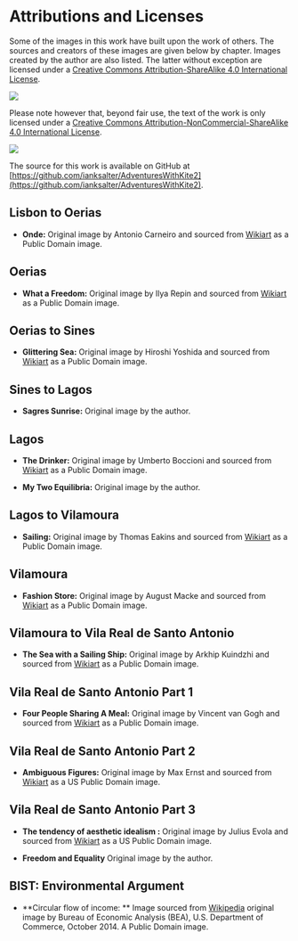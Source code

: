 # Attributions and Licenses #

Some of the images in this work have built upon the work of others. The sources and 
creators of these images are given below by chapter. Images created by the author are also listed. The latter without exception are licensed under a [Creative Commons Attribution-ShareAlike 4.0 International License](href="http://creativecommons.org/licenses/by-sa/4.0/").

![](https://i.creativecommons.org/l/by-sa/4.0/88x31.png)

Please note however that, beyond fair use, the text of the work is only licensed under a [Creative Commons Attribution-NonCommercial-ShareAlike 4.0 International License](href="http://creativecommons.org/licenses/by-nc-sa/4.0/).

![](https://i.creativecommons.org/l/by-nc-sa/4.0/88x31.png)

The source for this work is available on GitHub at [https://github.com/ianksalter/AdventuresWithKite2](https://github.com/ianksalter/AdventuresWithKite2).

## Lisbon to Oerias ##

* **Onde:** Original image by Antonio Carneiro and sourced from [Wikiart](https://www.wikiart.org/) as a Public Domain image. 

## Oerias ##

* **What a Freedom:** Original image by Ilya Repin and sourced from [Wikiart](https://www.wikiart.org/) as a Public Domain image.  

## Oerias to Sines ##

* **Glittering Sea:** Original image by Hiroshi Yoshida and sourced from [Wikiart](https://www.wikiart.org/) as a Public Domain image.  

## Sines to Lagos ##

* **Sagres Sunrise:** Original image by the author.  

## Lagos ##

* **The Drinker:** Original image by Umberto Boccioni and sourced from [Wikiart](https://www.wikiart.org/) as a Public Domain image.

* **My Two Equilibria:** Original image by the author.

## Lagos to Vilamoura ##

* **Sailing:** Original image by Thomas Eakins and sourced from [Wikiart](https://www.wikiart.org/) as a Public Domain image.

## Vilamoura ##

* **Fashion Store:** Original image by August Macke and sourced from [Wikiart](https://www.wikiart.org/) as a Public Domain image. 

## Vilamoura to Vila Real de Santo Antonio ##

* **The Sea with a Sailing Ship:** Original image by Arkhip Kuindzhi and sourced from [Wikiart](https://www.wikiart.org/) as a Public Domain image. 

## Vila Real de Santo Antonio Part 1 ##

* **Four People Sharing A Meal:** Original image by Vincent van Gogh and sourced from [Wikiart](https://www.wikiart.org/) as a Public Domain image. 

## Vila Real de Santo Antonio Part 2 ##

* **Ambiguous Figures:** Original image by Max Ernst and sourced from [Wikiart](https://www.wikiart.org/) as a US Public Domain image. 

## Vila Real de Santo Antonio Part 3 ##

* **The tendency of aesthetic idealism :** Original image by Julius Evola and sourced from [Wikiart](https://www.wikiart.org/) as a US Public Domain image.

* **Freedom and Equality** Original image by the author.





















## BIST: Environmental Argument ##

* **Circular flow of income: ** Image sourced from [Wikipedia](https://en.m.wikipedia.org/wiki/Circular_flow_of_income#/media/File%3ACircular_flow_of_income_and_expenditure.jpg) original image by Bureau of Economic Analysis (BEA), U.S. Department of Commerce, October 2014. A Public Domain image.
  
